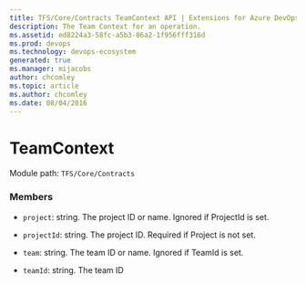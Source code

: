 ```yaml
---
title: TFS/Core/Contracts TeamContext API | Extensions for Azure DevOps Services
description: The Team Context for an operation.
ms.assetid: ed8224a3-58fc-a5b3-86a2-1f956fff316d
ms.prod: devops
ms.technology: devops-ecosystem
generated: true
ms.manager: mijacobs
author: chcomley
ms.topic: article
ms.author: chcomley
ms.date: 08/04/2016
---
```


# TeamContext

Module path: `TFS/Core/Contracts`


### Members

* `project`: string. The project ID or name.  Ignored if ProjectId is set.

* `projectId`: string. The project ID.  Required if Project is not set.

* `team`: string. The team ID or name.  Ignored if TeamId is set.

* `teamId`: string. The team ID

